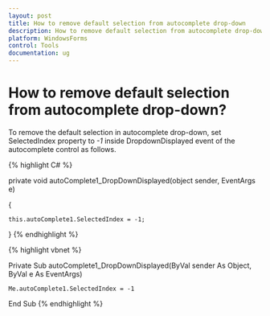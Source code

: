 ```yaml
---
layout: post
title: How to remove default selection from autocomplete drop-down
description: How to remove default selection from autocomplete drop-down
platform: WindowsForms
control: Tools
documentation: ug
---
```




# How to remove default selection from autocomplete drop-down?

To remove the default selection in autocomplete drop-down, set SelectedIndex property to _-1_ inside DropdownDisplayed event of the autocomplete control as follows.



{% highlight C# %}


private void autoComplete1_DropDownDisplayed(object sender, EventArgs e)

{

    this.autoComplete1.SelectedIndex = -1;

}
{% endhighlight %}





{% highlight vbnet %}




Private Sub autoComplete1_DropDownDisplayed(ByVal sender As Object, ByVal e As EventArgs)

    Me.autoComplete1.SelectedIndex = -1

End Sub
{% endhighlight %}
